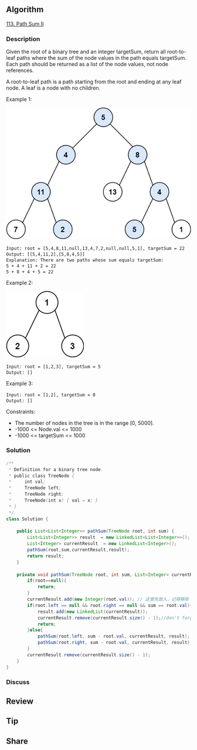 ## Algorithm

[113. Path Sum II](https://leetcode.com/problems/path-sum-ii/)

### Description

Given the root of a binary tree and an integer targetSum, return all root-to-leaf paths where the sum of the node values in the path equals targetSum. Each path should be returned as a list of the node values, not node references.

A root-to-leaf path is a path starting from the root and ending at any leaf node. A leaf is a node with no children.


Example 1:

![](assets/20231221-afb77200.png)

```
Input: root = [5,4,8,11,null,13,4,7,2,null,null,5,1], targetSum = 22
Output: [[5,4,11,2],[5,8,4,5]]
Explanation: There are two paths whose sum equals targetSum:
5 + 4 + 11 + 2 = 22
5 + 8 + 4 + 5 = 22
```

Example 2:

![](assets/20231221-4f337fa4.png)

```
Input: root = [1,2,3], targetSum = 5
Output: []
```

Example 3:

```
Input: root = [1,2], targetSum = 0
Output: []
```

Constraints:

- The number of nodes in the tree is in the range [0, 5000].
- -1000 <= Node.val <= 1000
- -1000 <= targetSum <= 1000

### Solution

```java
/**
 * Definition for a binary tree node.
 * public class TreeNode {
 *     int val;
 *     TreeNode left;
 *     TreeNode right;
 *     TreeNode(int x) { val = x; }
 * }
 */
class Solution {

    public List<List<Integer>> pathSum(TreeNode root, int sum) {
        List<List<Integer>> result  = new LinkedList<List<Integer>>();
	    List<Integer> currentResult  = new LinkedList<Integer>();
        pathSum(root,sum,currentResult,result);
	    return result;
    }

    private void pathSum(TreeNode root, int sum, List<Integer> currentResult, List<List<Integer>> result) {
        if(root==null){
            return;
        }
        currentResult.add(new Integer(root.val)); // 这里先放入，记得移除
        if(root.left == null && root.right == null && sum == root.val){
            result.add(new LinkedList(currentResult));
            currentResult.remove(currentResult.size() - 1);//don't forget to remove the last integer
            return;
        }else{
            pathSum(root.left, sum - root.val, currentResult, result);
            pathSum(root.right, sum - root.val, currentResult, result);
        }
        currentResult.remove(currentResult.size() - 1);
    }
}
```

### Discuss

## Review


## Tip


## Share
